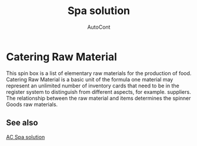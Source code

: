﻿---
    title: "Spa solution"
    author: AutoCont
    ms.date: 04/30/2018
    ms.topic: article
    ms.prod: dynamics-nav-2017
    ms.contentlocale: en
    ms.lasthandoff: 04/30/2018
---

# Catering Raw Material

This spin box is a list of elementary raw materials for the production of food. Catering Raw Material is a basic unit of the formula one material may represent an unlimited number of inventory cards that need to be in the register system to distinguish from different aspects, for example. suppliers. The relationship between the raw material and items determines the spinner Goods raw materials.


## <a name="see-also"></a>See also
[AC Spa solution](ac-spa-solution.md)